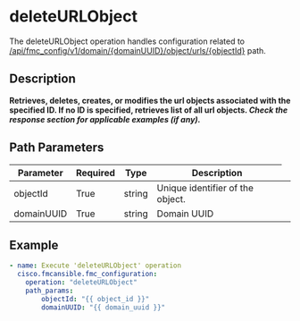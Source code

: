 # deleteURLObject

The deleteURLObject operation handles configuration related to [/api/fmc_config/v1/domain/{domainUUID}/object/urls/{objectId}](/paths//api/fmc_config/v1/domain/{domain_uuid}/object/urls/{object_id}.md) path.&nbsp;
## Description
**Retrieves, deletes, creates, or modifies the url objects associated with the specified ID. If no ID is specified, retrieves list of all url objects. _Check the response section for applicable examples (if any)._**

## Path Parameters
| Parameter | Required | Type | Description |
| --------- | -------- | ---- | ----------- |
| objectId | True | string <td colspan=3> Unique identifier of the object. |
| domainUUID | True | string <td colspan=3> Domain UUID |

## Example
```yaml
- name: Execute 'deleteURLObject' operation
  cisco.fmcansible.fmc_configuration:
    operation: "deleteURLObject"
    path_params:
        objectId: "{{ object_id }}"
        domainUUID: "{{ domain_uuid }}"

```